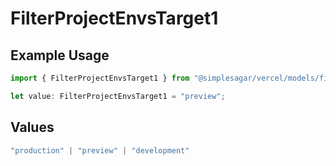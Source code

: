 # FilterProjectEnvsTarget1

## Example Usage

```typescript
import { FilterProjectEnvsTarget1 } from "@simplesagar/vercel/models/filterprojectenvsop.js";

let value: FilterProjectEnvsTarget1 = "preview";
```

## Values

```typescript
"production" | "preview" | "development"
```